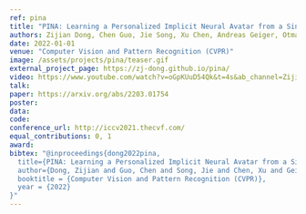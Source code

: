 ```yaml
---
ref: pina
title: "PINA: Learning a Personalized Implicit Neural Avatar from a Single RGB-D Video Sequence"
authors: Zijian Dong, Chen Guo, Jie Song, Xu Chen, Andreas Geiger, Otmar Hilliges
date: 2022-01-01
venue: "Computer Vision and Pattern Recognition (CVPR)"
image: /assets/projects/pina/teaser.gif
external_project_page: https://zj-dong.github.io/pina/
video: https://www.youtube.com/watch?v=oGpKUuD54Qk&t=4s&ab_channel=ZijianDong
talk: 
paper: https://arxiv.org/abs/2203.01754
poster: 
data: 
code: 
conference_url: http://iccv2021.thecvf.com/
equal_contributions: 0, 1
award: 
bibtex: "@inproceedings{dong2022pina,
  title={PINA: Learning a Personalized Implicit Neural Avatar from a Single RGB-D Video Sequence},
  author={Dong, Zijian and Guo, Chen and Song, Jie and Chen, Xu and Geiger, Andreas and Hilliges, Otmar},
  booktitle = {Computer Vision and Pattern Recognition (CVPR)},
  year = {2022}
}"
---
```

